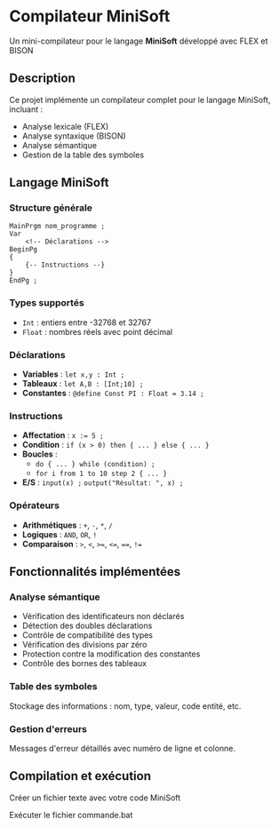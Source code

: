 # Compilateur MiniSoft

Un mini-compilateur pour le langage **MiniSoft** développé avec FLEX et BISON 

## Description

Ce projet implémente un compilateur complet pour le langage MiniSoft, incluant :
- Analyse lexicale (FLEX)
- Analyse syntaxique (BISON) 
- Analyse sémantique
- Gestion de la table des symboles

## Langage MiniSoft

### Structure générale
```
MainPrgm nom_programme ;
Var
    <!-- Déclarations -->
BeginPg
{
    {-- Instructions --}
}
EndPg ;
```

### Types supportés
- `Int` : entiers entre -32768 et 32767
- `Float` : nombres réels avec point décimal

### Déclarations
- **Variables** : `let x,y : Int ;`
- **Tableaux** : `let A,B : [Int;10] ;`
- **Constantes** : `@define Const PI : Float = 3.14 ;`

### Instructions
- **Affectation** : `x := 5 ;`
- **Condition** : `if (x > 0) then { ... } else { ... }`
- **Boucles** : 
  - `do { ... } while (condition) ;`
  - `for i from 1 to 10 step 2 { ... }`
- **E/S** : `input(x) ;` `output("Résultat: ", x) ;`

### Opérateurs
- **Arithmétiques** : `+`, `-`, `*`, `/`
- **Logiques** : `AND`, `OR`, `!`
- **Comparaison** : `>`, `<`, `>=`, `<=`, `==`, `!=`

## Fonctionnalités implémentées

### Analyse sémantique
- Vérification des identificateurs non déclarés
- Détection des doubles déclarations
- Contrôle de compatibilité des types
- Vérification des divisions par zéro
- Protection contre la modification des constantes
- Contrôle des bornes des tableaux

### Table des symboles
Stockage des informations : nom, type, valeur, code entité, etc.

### Gestion d'erreurs
Messages d'erreur détaillés avec numéro de ligne et colonne.

## Compilation et exécution
Créer un fichier texte avec votre code MiniSoft  
   
Exécuter le fichier commande.bat



